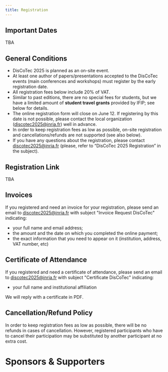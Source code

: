 ```yaml
---
title: Registration
---
```


## Important Dates
TBA

## General Conditions 
* DisCoTec 2025 is planned as an on-site event.
* At least one author of papers/presentations accepted to the DisCoTec events (main conferences and workshops) must register by the early registration date.
* All registration fees below include 20% of VAT.
* Similar to past editions, there are no special fees for students, but we have a limited amount of **student travel grants** provided by IFIP; see below for details.
* The online registration form will close on June 12. If registering by this date is not possible, please contact the local organization (<discotec2025@inria.fr>) well in advance.
* In order to keep registration fees as low as possible, on-site registration and cancellations/refunds are not supported (see also below). 
* If you have any questions about the registration, please contact <discotec2025@inria.fr> (please, refer to “DisCoTec 2025 Registration” in the subject).

## Registration Link
TBA
<!--*(May 22, 17:20)* The registration form was down, but now it is available again. Due to the disruption, the early registration deadline is extended until Friday, May 24th (noon, CEST). Apologies for the inconvenience!-->

<!-- The deadline for registration has passed. Registering online is no longer possible. -->

<!--You can still register for attending the conference  **until June 12** by filling the [registration form](https://santu.com/dsy027). 



## Events and Fees

*(May 28)* The registration fee for one-day workshops (Monday or Friday) has been reduced to 80 Euro.
 
| | ~~Early (until May 22)~~ | Late (until June 12) |
| - | -: | -: |
| **DisCoTec Conferences + Workshops** (Monday - Friday) | ~~EUR 650~~  | EUR 750 | 
| **DisCoTec Conferences only** (Tuesday - Thursday) | ~~EUR 525~~ | EUR 625 |
| **Monday Workshop (DiDiT)** | ~~EUR 180~~ | ~~EUR 180~~ EUR 80 |
| **Friday Workshops (ICE and PLNL)** | ~~EUR 180~~  | ~~EUR 180~~ EUR 80 |
-->

## Invoices
If you registered and need an invoice for your registration, please send an email to <discotec2025@inria.fr> with subject "Invoice Request DisCoTec" indicating:
- your full name and email address; 
- the amount and the date on which you completed the online payment; 
- the exact information that you need to appear on it (institution, address, VAT number, etc)

## Certificate of Attendance
If you registered and need a certificate of attendance, please send an email to <discotec2025@inria.fr> with subject "Certificate DisCoTec" indicating:
- your full name and institutional affiliation

We will reply with a certificate in PDF.

<!--
## Social Events
### Welcome reception on Monday, June 9
Access to the Welcome reception on Monday, June 17 (at the House of Connections) is included in:
* Registration to “DisCoTec Conferences + Workshops”
* Registration to “Monday Workshop” 

### Social program on Wednesday, June 11
* Excursion
* Conference dinner

### Closing drinks on Friday, June 13
Access to the closing drinks on Friday, June 21 (at the Bernoulliborg )is included in:
* Registration to “DisCoTec Conferences + Workshops”
* Registration to “Friday Workshop” 

## Event Description
### Registration to “DisCoTec Conferences + Workshops” includes:
* All benefits of “DisCoTec Conferences only” (see below).
* All benefits of “Monday Workshop” (see below).
* All benefits of “Friday Workshops” (see below).

### Registration to “DisCoTec Conferences only” includes:
* Access to all Coordination, DAIS, and FORTE sessions on Tuesday 18, Wednesday 19, and Thursday 20.
* Lunch and two coffee breaks on Tuesday 18, Wednesday 19, and Thursday 20.
* Free access to the online LNCS proceedings of Coordination, DAIS, and FORTE.
* Excursion and conference dinner on Wednesday 19.

### Registration to “Monday Workshop” includes:
* Access to the workshop DiDiT on Monday 17.
* Lunch and two coffee breaks on Monday 17.
* Welcome reception (at the House of Connections) on Monday 17.

### Registration to “Friday Workshops” includes:
* Access to all the workshops (ICE and PLNL) on Friday 21.
* Lunch and two coffee breaks on Friday 21.
* Closing drinks (at the Bernoulliborg) on Friday 21.

## Student Travel Grants 
Similar to past editions, there are no special fees for students but we have a limited amount of student travel grants provided by [IFIP](https://www.ifip.org) (subject to conditions). 

In order to apply to these grants, candidates should send their application (CV and a one-page motivation letter) via email to <discotec2025@inria.fr> with the subject “DisCoTec 2025 - student travel grant”. 

Applications should arrive by the early registration date, and will be handled on a first-come, first-served basis. 


## Visa Information
For official information about visas for entering The Netherlands, please refer to [this webpage](https://www.netherlandsworldwide.nl/visa-the-netherlands).

In case you need an invitation letter, after completing the registration process, please send your request to <discotec2025@inria.fr> (subject: “DisCoTec 2025 - Visa invitation letter”) by specifying the following details:

* Date in which you completed the registration and payment process
* Full name (as shown in your passport)
* Date of birth
* Snail mail address
* Professional e-mail address
* If you are presenting a paper: title of the paper, submission number, name of the conference/workshop
* Proof of student or professional status
* Passport number, expiration date, issuing country

We aim at processing letter requests quickly (via email), after having confirmed that registration has taken place. 
-->

## Cancellation/Refund Policy
In order to keep registration fees as low as possible, there will be no refunds in cases of cancellation. However, registered participants who have to cancel their participation may be substituted by another participant at no extra cost.


# Sponsors & Supporters

<p float="left">
</p>

